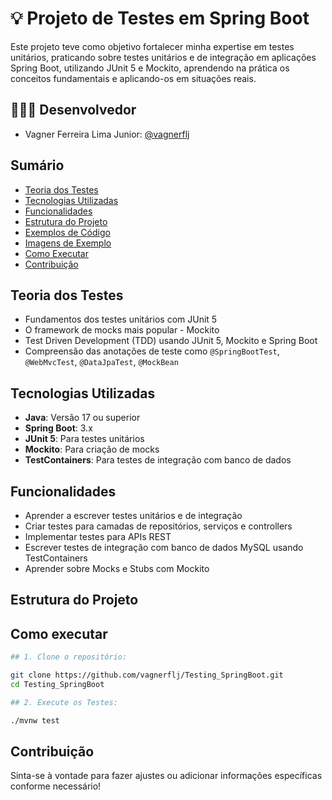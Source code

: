 # 💡 Projeto de Testes em Spring Boot

Este projeto teve como objetivo fortalecer minha expertise em testes unitários, praticando sobre testes unitários e de integração em aplicações Spring Boot, utilizando JUnit 5 e Mockito, aprendendo na prática os conceitos fundamentais e aplicando-os em situações reais.

## 👨🏽‍💻 Desenvolvedor

+ Vagner Ferreira Lima Junior: [@vagnerflj](https://github.com/vagnerflj)

## Sumário

- [Teoria dos Testes](#teoria-dos-testes)
- [Tecnologias Utilizadas](#tecnologias-utilizadas)
- [Funcionalidades](#funcionalidades)
- [Estrutura do Projeto](#estrutura-do-projeto)
- [Exemplos de Código](#exemplos-de-código)
- [Imagens de Exemplo](#imagens-de-exemplo)
- [Como Executar](#como-executar)
- [Contribuição](#contribuição)

## Teoria dos Testes

- Fundamentos dos testes unitários com JUnit 5
- O framework de mocks mais popular - Mockito
- Test Driven Development (TDD) usando JUnit 5, Mockito e Spring Boot
- Compreensão das anotações de teste como `@SpringBootTest`, `@WebMvcTest`, `@DataJpaTest`, `@MockBean`

## Tecnologias Utilizadas

- **Java**: Versão 17 ou superior
- **Spring Boot**: 3.x
- **JUnit 5**: Para testes unitários
- **Mockito**: Para criação de mocks
- **TestContainers**: Para testes de integração com banco de dados

## Funcionalidades

- Aprender a escrever testes unitários e de integração
- Criar testes para camadas de repositórios, serviços e controllers
- Implementar testes para APIs REST
- Escrever testes de integração com banco de dados MySQL usando TestContainers
- Aprender sobre Mocks e Stubs com Mockito

## Estrutura do Projeto


## Como executar
```bash
## 1. Clone o repositório:

git clone https://github.com/vagnerflj/Testing_SpringBoot.git
cd Testing_SpringBoot

## 2. Execute os Testes:

./mvnw test
```
## Contribuição


Sinta-se à vontade para fazer ajustes ou adicionar informações específicas conforme necessário!


